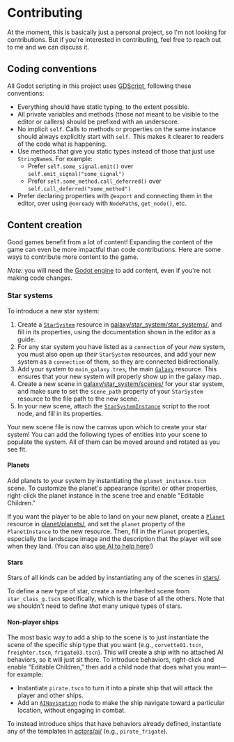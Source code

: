 # Contributing

At the moment, this is basically just a personal project, so I'm not looking for contributions. But if you're interested in contributing, feel free to reach out to me and we can discuss it.

## Coding conventions

All Godot scripting in this project uses [GDScript](https://docs.godotengine.org/en/stable/tutorials/scripting/gdscript/index.html), following these conventions:
* Everything should have static typing, to the extent possible.
* All private variables and methods (those not meant to be visible to the editor or callers) should be prefixed with an underscore.
* No implicit `self`. Calls to methods or properties on the same instance should always explicitly start with `self.` This makes it clearer to readers of the code what is happening.
* Use methods that give you static types instead of those that just use `StringName`s. For example:
    * Prefer `self.some_signal.emit()` over `self.emit_signal("some_signal")`
    * Prefer `self.some_method.call_deferred()` over `self.call_deferred("some_method")`
* Prefer declaring properties with `@export` and connecting them in the editor, over using `@onready` with `NodePath`s, `get_node()`, etc.

## Content creation

Good games benefit from a lot of content! Expanding the content of the game can even be more impactful than code contributions. Here are some ways to contribute more content to the game.

_Note:_ you will need the [Godot engine](https://godotengine.org) to add content, even if you're not making code changes.

### Star systems

To introduce a new star system:

1. Create a [`StarSystem`](galaxy/star_system/star_system.gd) resource in [galaxy/star_system/star_systems/](galaxy/star_system/star_systems/), and fill in its properties, using the documentation shown in the editor as a guide.
2. For any star system you have listed as a `connection` of your _new_ system, you must also open up _their_ `StarSystem` resources, and add your new system as a `connection` of them, so they are connected bidirectionally.
3. Add your system to `main_galaxy.tres`, the main [`Galaxy`](galaxy/galaxy.gd) resource. This ensures that your new system will properly show up in the galaxy map.
4. Create a new scene in [galaxy/star_system/scenes/](galaxy/star_system/scenes/) for your star system, and make sure to set the `scene_path` property of your `StarSystem` resource to the file path to the new scene.
5. In your new scene, attach the [`StarSystemInstance`](galaxy/star_system/star_system_instance.gd) script to the root node, and fill in its properties.

Your new scene file is now the canvas upon which to create your star system! You can add the following types of entities into your scene to populate the system. All of them can be moved around and rotated as you see fit.

#### Planets

Add planets to your system by instantiating the `planet_instance.tscn` scene. To customize the planet's appearance (sprite) or other properties, right-click the planet instance in the scene tree and enable "Editable Children."

If you want the player to be able to land on your new planet, create a [`Planet`](planet/planet.gd) resource in [planet/planets/](planet/planets/), and set the `planet` property of the `PlanetInstance` to the new resource. Then, fill in the `Planet` properties, especially the landscape image and the description that the player will see when they land. (You can also [use AI to help here](./README.md#use-of-ai)!)

#### Stars

Stars of all kinds can be added by instantiating any of the scenes in [stars/](stars/).

To define a new type of star, create a new inherited scene from `star_class_g.tscn` specifically, which is the base of all the others. Note that we shouldn't need to define _that_ many unique types of stars. 

#### Non-player ships

The most basic way to add a ship to the scene is to just instantiate the scene of the specific ship type that you want (e.g., `corvette01.tscn`, `freighter.tscn`, `frigate03.tscn`). This will create a ship with no attached AI behaviors, so it will just sit there. To introduce behaviors, right-click and enable "Editable Children," then add a child node that does what you want—for example:
* Instantiate `pirate.tscn` to turn it into a pirate ship that will attack the player and other ships.
* Add an [`AINavigation`](actors/ai/ai_navigation.gd) node to make the ship navigate toward a particular location, without engaging in combat.

To instead introduce ships that have behaviors already defined, instantiate any of the templates in [actors/ai/](actors/ai/) (e.g., `pirate_frigate`).
